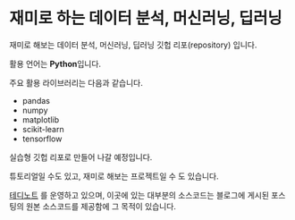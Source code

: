 # 재미로 하는 데이터 분석, 머신러닝, 딥러닝
재미로 해보는 데이터 분석, 머신러닝, 딥러닝 깃헙 리포(repository) 입니다.

활용 언어는 **Python**입니다.



주요 활용 라이브러리는 다음과 같습니다.

* pandas
* numpy
* matplotlib
* scikit-learn
* tensorflow



실습형 깃헙 리포로 만들어 나갈 예정입니다.

튜토리얼일 수도 있고, 재미로 해보는 프로젝트일 수 도 있습니다.



[테디노트](https://teddylee777.github.io) 를 운영하고 있으며, 이곳에 있는 대부분의 소스코드는 블로그에 게시된 포스팅의 원본 소스코드를 제공함에 그 목적이 있습니다.

